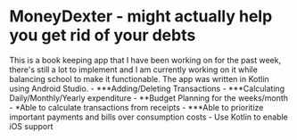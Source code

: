 # MoneyDexter - might actually help you get rid of your debts

<p> This is a book keeping app that I have been working on for the past week, there's still a lot to implement and I am currently working
on it while balancing school to make it functionable. The app was written in Kotlin using Android Studio.
      - ***Adding/Deleting Transactions
      - ***Calculating Daily/Monthly/Yearly expenditure
      - **Budget Planning for the weeks/month
      - *Able to calculate transactions from receipts
      - ***Able to prioritize important payments and bills over consumption costs
      - Use Kotlin to enable iOS support 

</p>
